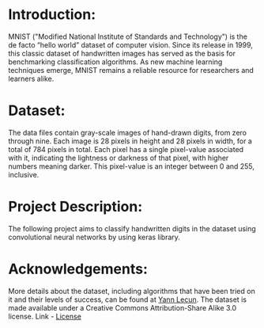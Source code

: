 # Introduction:
MNIST ("Modified National Institute of Standards and Technology") is the de facto “hello world” dataset of computer vision. 
Since its release in 1999, this classic dataset of handwritten images has served as the basis for benchmarking classification algorithms. 
As new machine learning techniques emerge, MNIST remains a reliable resource for researchers and learners alike.

# Dataset:
The data files contain gray-scale images of hand-drawn digits, from zero through nine.
Each image is 28 pixels in height and 28 pixels in width, for a total of 784 pixels in total. 
Each pixel has a single pixel-value associated with it, indicating the lightness or darkness of that pixel, with higher numbers meaning darker. 
This pixel-value is an integer between 0 and 255, inclusive.

# Project Description:
The following project aims to classify handwritten digits in the dataset using convolutional neural networks by using keras library. 

# Acknowledgements:
More details about the dataset, including algorithms that have been tried on it and their levels of success, can be found at [Yann Lecun](http://yann.lecun.com/exdb/mnist/index.html). 
The dataset is made available under a Creative Commons Attribution-Share Alike 3.0 license.
Link - [License](https://creativecommons.org/licenses/by-sa/3.0/)
